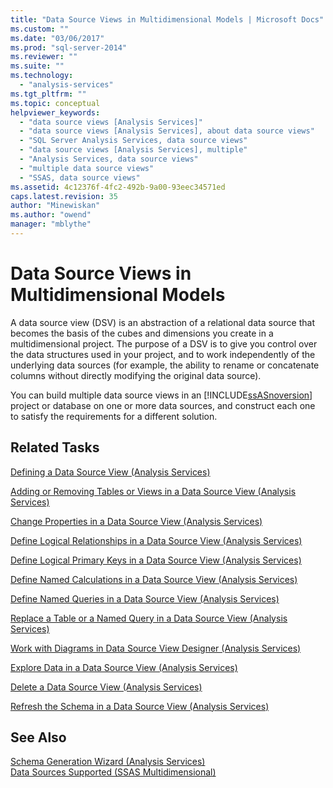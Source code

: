 ```yaml
---
title: "Data Source Views in Multidimensional Models | Microsoft Docs"
ms.custom: ""
ms.date: "03/06/2017"
ms.prod: "sql-server-2014"
ms.reviewer: ""
ms.suite: ""
ms.technology: 
  - "analysis-services"
ms.tgt_pltfrm: ""
ms.topic: conceptual
helpviewer_keywords: 
  - "data source views [Analysis Services]"
  - "data source views [Analysis Services], about data source views"
  - "SQL Server Analysis Services, data source views"
  - "data source views [Analysis Services], multiple"
  - "Analysis Services, data source views"
  - "multiple data source views"
  - "SSAS, data source views"
ms.assetid: 4c12376f-4fc2-492b-9a00-93eec34571ed
caps.latest.revision: 35
author: "Minewiskan"
ms.author: "owend"
manager: "mblythe"
---
```

# Data Source Views in Multidimensional Models
  A data source view (DSV) is an abstraction of a relational data source that becomes the basis of the cubes and dimensions you create in a multidimensional project. The purpose of a DSV is to give you control over the data structures used in your project, and to work independently of the underlying data sources (for example, the ability to rename or concatenate columns without directly modifying the original data source).  
  
 You can build multiple data source views in an [!INCLUDE[ssASnoversion](../../includes/ssasnoversion-md.md)] project or database on one or more data sources, and construct each one to satisfy the requirements for a different solution.  
  
## Related Tasks  
 [Defining a Data Source View &#40;Analysis Services&#41;](defining-a-data-source-view-analysis-services.md)  
  
 [Adding or Removing Tables or Views in a Data Source View &#40;Analysis Services&#41;](adding-or-removing-tables-or-views-in-a-data-source-view-analysis-services.md)  
  
 [Change Properties in a Data Source View &#40;Analysis Services&#41;](change-properties-in-a-data-source-view-analysis-services.md)  
  
 [Define Logical Relationships in a Data Source View &#40;Analysis Services&#41;](define-logical-relationships-in-a-data-source-view-analysis-services.md)  
  
 [Define Logical Primary Keys in a Data Source View &#40;Analysis Services&#41;](define-logical-primary-keys-in-a-data-source-view-analysis-services.md)  
  
 [Define Named Calculations in a Data Source View &#40;Analysis Services&#41;](define-named-calculations-in-a-data-source-view-analysis-services.md)  
  
 [Define Named Queries in a Data Source View &#40;Analysis Services&#41;](define-named-queries-in-a-data-source-view-analysis-services.md)  
  
 [Replace a Table or a Named Query in a Data Source View &#40;Analysis Services&#41;](replace-a-table-or-a-named-query-in-a-data-source-view-analysis-services.md)  
  
 [Work with Diagrams in Data Source View Designer &#40;Analysis Services&#41;](work-with-diagrams-in-data-source-view-designer-analysis-services.md)  
  
 [Explore Data in a Data Source View &#40;Analysis Services&#41;](explore-data-in-a-data-source-view-analysis-services.md)  
  
 [Delete a Data Source View &#40;Analysis Services&#41;](delete-a-data-source-view-analysis-services.md)  
  
 [Refresh the Schema in a Data Source View &#40;Analysis Services&#41;](refresh-the-schema-in-a-data-source-view-analysis-services.md)  
  
## See Also  
 [Schema Generation Wizard &#40;Analysis Services&#41;](schema-generation-wizard-analysis-services.md)   
 [Data Sources Supported &#40;SSAS Multidimensional&#41;](supported-data-sources-ssas-multidimensional.md)  
  
  